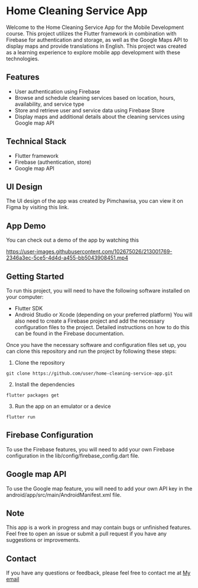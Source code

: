 # Home Cleaning Service App

Welcome to the Home Cleaning Service App for the Mobile Development course. This project utilizes the Flutter framework in combination with Firebase for authentication and storage, as well as the Google Maps API to display maps and provide translations in English. This project was created as a learning experience to explore mobile app development with these technologies.

## Features
- User authentication using Firebase
- Browse and schedule cleaning services based on location, hours, availability, and service type
- Store and retrieve user and service data using Firebase Store
- Display maps and additional details about the cleaning services using Google map API

## Technical Stack
- Flutter framework
- Firebase (authentication, store)
- Google map API

## UI Design
The UI design of the app was created by Pimchawisa, you can view it on Figma by visiting this link.

## App Demo
You can check out a demo of the app by watching this

https://user-images.githubusercontent.com/102675026/213001769-2346a3ec-5ce5-4d4d-a455-bb5043908451.mp4


## Getting Started

To run this project, you will need to have the following software installed on your computer:

- Flutter SDK
- Android Studio or Xcode (depending on your preferred platform)
You will also need to create a Firebase project and add the necessary configuration files to the project. Detailed instructions on how to do this can be found in the Firebase documentation.

Once you have the necessary software and configuration files set up, you can clone this repository and run the project by following these steps:
1. Clone the repository
```
git clone https://github.com/user/home-cleaning-service-app.git
```

2. Install the dependencies
```
flutter packages get
```

3. Run the app on an emulator or a device
```
flutter run
```

## Firebase Configuration
To use the Firebase features, you will need to add your own Firebase configuration in the lib/config/firebase_config.dart file.

## Google map API
To use the Google map feature, you will need to add your own API key in the android/app/src/main/AndroidManifest.xml file.

## Note
This app is a work in progress and may contain bugs or unfinished features. Feel free to open an issue or submit a pull request if you have any suggestions or improvements.

## Contact
If you have any questions or feedback, please feel free to contact me at [My email](https://mail.google.com/mail/?view=cm&fs=1&to=suchanya.namwong1@gmail.com)
